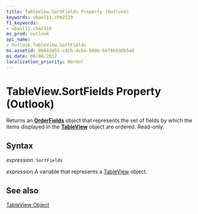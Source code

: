 ```yaml
---
title: TableView.SortFields Property (Outlook)
keywords: vbaol11.chm2519
f1_keywords:
- vbaol11.chm2519
ms.prod: outlook
api_name:
- Outlook.TableView.SortFields
ms.assetid: 0b643d55-c4cb-dcba-b90b-66f6b936b5a8
ms.date: 06/08/2017
localization_priority: Normal
---
```



# TableView.SortFields Property (Outlook)

Returns an  **[OrderFields](Outlook.OrderFields.md)** object that represents the set of fields by which the items displayed in the **[TableView](Outlook.TableView.md)** object are ordered. Read-only.


## Syntax

_expression_. `SortFields`

_expression_ A variable that represents a [TableView](./Outlook.TableView.md) object.


## See also


[TableView Object](Outlook.TableView.md)

